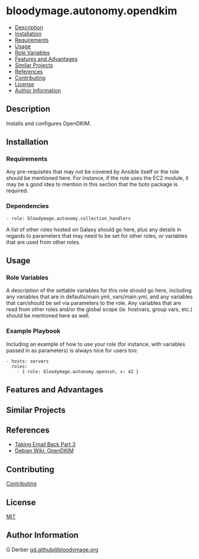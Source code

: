 bloodymage.autonomy.opendkim
=========

- [Description](#description)
- [Installation](#installation)
- [Requirements](#requirements)
- [Usage](#usage)
- [Role Variables](#role-variables)
- [Features and Advantages](#features-and-advantages)
- [Similar Projects](#similar-projects)
- [References](#references)
- [Contributing](#contributing)
- [License](#license)
- [Author Information](#author-information)

Description
-----------
Installs and configures OpenDKIM.

Installation
------------

### Requirements

Any pre-requisites that may not be covered by Ansible itself or the role should be mentioned here. For instance, if the role uses the EC2 module, it may be a good idea to mention in this section that the boto package is required.

### Dependencies
```
- role: bloodymage.autonomy.collection_handlers
```

A list of other roles hosted on Galaxy should go here, plus any details in regards to parameters that may need to be set for other roles, or variables that are used from other roles.

Usage
-----

### Role Variables

A description of the settable variables for this role should go here, including any variables that are in defaults/main.yml, vars/main.yml, and any variables that can/should be set via parameters to the role. Any variables that are read from other roles and/or the global scope (ie. hostvars, group vars, etc.) should be mentioned here as well.

### Example Playbook

Including an example of how to use your role (for instance, with variables passed in as parameters) is always nice for users too:

    - hosts: servers
      roles:
        - { role: bloodymage.autonomy.openssh, x: 42 }

Features and Advantages
-----------------------


Similar Projects
----------------

References
----------
- [Taking Email Back Part 3](https://arstechnica.com/information-technology/2014/03/taking-e-mail-back-part-3-fortifying-your-box-against-spammers/)
- [Debian Wiki: OpenDKIM](https://wiki.debian.org/opendkim)

Contributing
------------
[Contributing](../../CONTRIBUTING.md)

License
-------
[MIT](../../LICENSE.md)

Author Information
------------------
G Derber
gd.github@bloodymage.org

